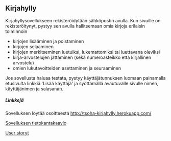 ## Kirjahylly

Kirjahyllysovellukseen rekisteröidytään sähköpostin avulla. Kun sivuille on rekisteröitynyt, pystyy sen avulla hallitsemaan omia kirjoja erilaisin toiminnoin

  - kirjojen lisääminen ja poistaminen
  - kirjojen selaaminen
  - kirjojen merkitseminen luetuiksi, lukemattomiksi tai luettavana oleviksi
  - kirja-arvostelujen jättäminen (sekä numeroasteikko että kirjallinen arvostelu)
  - omien lukutavoitteiden asettaminen ja seuraaminen


Jos sovellusta haluaa testata, pystyy käyttäjätunnuksen luomaan painamalla etusivulta linkkiä 'Lisää käyttäjä' ja syöttämällä avautuvalle sivulle nimen, käyttäjänimen ja salasanan.


##### Linkkejä

Sovelluksen löytää osoitteesta http://tsoha-kirjahylly.herokuapp.com/ 

[Sovelluksen tietokantakaavio](https://github.com/riinaalisah/Kirjahylly/blob/master/documentation/kirjahylly_tietokantakaavio.png)

[User storyt](https://github.com/riinaalisah/Kirjahylly/blob/master/documentation/user_stories.md)
